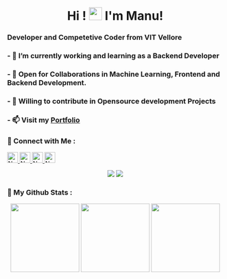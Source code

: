 <h1 align="center"> Hi ! <img src="https://emojis.slackmojis.com/emojis/images/1593555389/9579/blob_excited.gif?1593555389" width="30"/> I'm Manu!</h1>
<!-- ### Hi there 👋, I'm Manu  -->



### Developer and Competetive Coder from VIT Vellore
### - 🔭 I’m currently working and learning as a Backend Developer
### - 🌱 Open for Collaborations in Machine Learning, Frontend and Backend Development.
### - 👯 Willing to contribute in Opensource development Projects
### - 📫 Visit my [Portfolio](https://manupoonia78.github.io)

### 🤝 Connect with Me :

<a href="https://www.linkedin.com/in/manupoonia/" ><img height="25" alt="Nodejs" src="https://img.shields.io/static/v1.svg?label=connect&message=@Manu&color=success&logo=linkedin&style=flat-square&logoColor=white&colorA=blue" /> </a>
<a href="https://www.github.com/manupoonia78/" ><img height="25" alt="Nodejs" src="https://img.shields.io/static/v1.svg?label=follow&message=@ManuPoonia78&color=grey&logo=github&style=flat-square&logoColor=white&colorA=black" /> </a>
<a href="mailto:manupoonia78@gmail.com" ><img height="25" alt="Nodejs" src="https://img.shields.io/static/v1.svg?message=manupoonia78@gmail.com&label=send&style=flat-square&logo=gmail&color=red&logoColor=red&colorA=grey&link=mailto:jmanupoonia78@gmail.com" /> </a>
<img height="25" alt="Nodejs" src="https://visitor-badge.laobi.icu/badge?page_id=manupoonia78.manupoonia78" /> 

<div align="center">
  <img src="https://image.myanimelist.net/ui/s7AsfuwC-rKICanU6ozihFRqDZJZ-MVXyRLOze4wGEg">
  <img src="https://assets.website-files.com/5e51b3b0337309d672efd94c/5e51cc5933d368febc351897_footer-img.svg">
</div>

### 📑 My Github Stats :

<p align="center">
 <img height="160" src="https://github-readme-stats.vercel.app/api?username=manupoonia78&show_icons=true&theme=radical&count_private=true&hide=issues" />
 <img height="160" src="https://github-readme-stats.vercel.app/api/top-langs/?username=manupoonia78&theme=radical&layout=compact&hide=html,java,ejs" />
 <img height="160" src="https://github-readme-streak-stats.herokuapp.com/?user=manupoonia78&theme=radical&date_format=M%20j%5B%2C%20Y%5D" />
<!--  [![GitHub Streak](https://github-readme-streak-stats.herokuapp.com?user=SparshJain2000&theme=radical&hide_border=true&date_format=M%20j%5B%2C%20Y%5D)](https://git.io/streak-stats) -->
</p>

<!--  <p align="center">
<img height="170" src="https://github-readme-stats.vercel.app/api?username=SparshJain2000&show_icons=true&theme=radical&count_private=true&hide=issues" />
</p> -->

<!--[![Manu's github activity graph](https://activity-graph.herokuapp.com/graph?username=manupoonia78&theme=rogue)](https://github.com/manupoonia78/github-readme-activity-graph) -->
<!--
**manupoonia78/manupoonia78** is a ✨ _special_ ✨ repository because its `README.md` (this file) appears on your GitHub profile.

Here are some ideas to get you started:

- 🔭 I’m currently working on ...
- 🌱 I’m currently learning ...
- 👯 I’m looking to collaborate on ...
- 🤔 I’m looking for help with ...
- 💬 Ask me about ...
- 📫 How to reach me: ...
- 😄 Pronouns: ...
- ⚡ Fun fact: ...
-->
